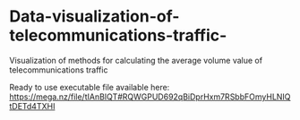 # Data-visualization-of-telecommunications-traffic-
Visualization of methods for calculating the average volume value of telecommunications traffic

Ready to use executable file available here:
https://mega.nz/file/tIAnBIQT#RQWGPUD692qBiDprHxm7RSbbFOmyHLNIQtDETd4TXHI
